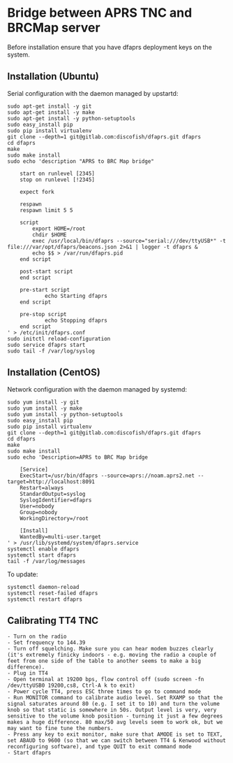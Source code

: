 Bridge between APRS TNC and BRCMap server
=========================================

Before installation ensure that you have dfaprs deployment keys on the system.

Installation (Ubuntu)
---------------------

Serial configuration with the daemon managed by upstartd:

    sudo apt-get install -y git
    sudo apt-get install -y make
	sudo apt-get install -y python-setuptools
	sudo easy_install pip
	sudo pip install virtualenv
    git clone --depth=1 git@gitlab.com:discofish/dfaprs.git dfaprs
    cd dfaprs
    make 
    sudo make install
    sudo echo 'description "APRS to BRC Map bridge"

		start on runlevel [2345]
		stop on runlevel [!2345]

		expect fork

		respawn
		respawn limit 5 5

		script
		    export HOME=/root
		    chdir $HOME
		    exec /usr/local/bin/dfaprs --source="serial:///dev/ttyUSB*" -t file:///var/opt/dfaprs/beacons.json 2>&1 | logger -t dfaprs &
		    echo $$ > /var/run/dfaprs.pid
		end script

		post-start script
		end script

		pre-start script
		        echo Starting dfaprs
		end script

		pre-stop script
		        echo Stopping dfaprs
		end script
	' > /etc/init/dfaprs.conf
	sudo initctl reload-configuration
	sudo service dfaprs start 
	sudo tail -f /var/log/syslog

Installation (CentOS) 
----------------------

Network configuration with the daemon managed by systemd:

    sudo yum install -y git
    sudo yum install -y make
	sudo yum install -y python-setuptools
	sudo easy_install pip
	sudo pip install virtualenv
    git clone --depth=1 git@gitlab.com:discofish/dfaprs.git dfaprs
    cd dfaprs
    make 
    sudo make install
    sudo echo 'Description=APRS to BRC Map bridge

		[Service]
		ExecStart=/usr/bin/dfaprs --source=aprs://noam.aprs2.net --target=http://localhost:8091
		Restart=always
		StandardOutput=syslog
		SyslogIdentifier=dfaprs
		User=nobody
		Group=nobody
		WorkingDirectory=/root

		[Install]
		WantedBy=multi-user.target
	' > /usr/lib/systemd/system/dfaprs.service
	systemctl enable dfaprs
	systemctl start dfaprs
	tail -f /var/log/messages

To update:
	
	systemctl daemon-reload
	systemctl reset-failed dfaprs
	systemctl restart dfaprs


Calibrating TT4 TNC
--------------------

	- Turn on the radio 
	- Set frequency to 144.39 
	- Turn off squelching. Make sure you can hear modem buzzes clearly (it's extremely finicky indoors - e.g. moving the radio a couple of feet from one side of the table to another seems to make a big difference). 
	- Plug in TT4
	- Open terminal at 19200 bps, flow control off (sudo screen -fn /dev/ttyUSB0 19200,cs8, Ctrl-A k to exit)
	- Power cycle TT4, press ESC three times to go to command mode
	- Run MONITOR command to calibrate audio level. Set RXAMP so that the signal saturates around 80 (e.g. I set it to 10) and turn the volume knob so that static is somewhere in 50s. Output level is very, very sensitive to the volume knob position - turning it just a few degrees makes a huge difference. 80 max/50 avg levels seem to work ok, but we may want to fine tune the numbers.
	- Press any key to exit monitor, make sure that AMODE is set to TEXT, set ABAUD to 9600 (so that we can switch between TT4 & Kenwood without reconfiguring software), and type QUIT to exit command mode
	- Start dfaprs  


